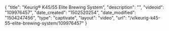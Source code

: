 {
    "title": "Keurig&reg; K45\/55 Elite Brewing System",
    "description": "",
    "videoid": "109976457",
    "date_created": "1502520254",
    "date_modified": "1504247456",
    "type": "captivate",
    "layout": "video",
    "url": "\/v\/keurig-k45-55-elite-brewing-system\/109976457"
}